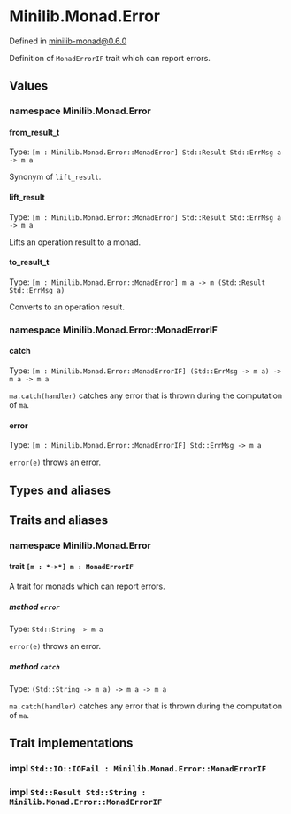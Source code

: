 # Minilib.Monad.Error

Defined in minilib-monad@0.6.0

Definition of `MonadErrorIF` trait which can report errors.

## Values

### namespace Minilib.Monad.Error

#### from_result_t

Type: `[m : Minilib.Monad.Error::MonadError] Std::Result Std::ErrMsg a -> m a`

Synonym of `lift_result`.

#### lift_result

Type: `[m : Minilib.Monad.Error::MonadError] Std::Result Std::ErrMsg a -> m a`

Lifts an operation result to a monad.

#### to_result_t

Type: `[m : Minilib.Monad.Error::MonadError] m a -> m (Std::Result Std::ErrMsg a)`

Converts to an operation result.

### namespace Minilib.Monad.Error::MonadErrorIF

#### catch

Type: `[m : Minilib.Monad.Error::MonadErrorIF] (Std::ErrMsg -> m a) -> m a -> m a`

`ma.catch(handler)` catches any error that is thrown during the computation of `ma`.

#### error

Type: `[m : Minilib.Monad.Error::MonadErrorIF] Std::ErrMsg -> m a`

`error(e)` throws an error.

## Types and aliases

## Traits and aliases

### namespace Minilib.Monad.Error

#### trait `[m : *->*] m : MonadErrorIF`

A trait for monads which can report errors.

##### method `error`

Type: `Std::String -> m a`

`error(e)` throws an error.

##### method `catch`

Type: `(Std::String -> m a) -> m a -> m a`

`ma.catch(handler)` catches any error that is thrown during the computation of `ma`.

## Trait implementations

### impl `Std::IO::IOFail : Minilib.Monad.Error::MonadErrorIF`

### impl `Std::Result Std::String : Minilib.Monad.Error::MonadErrorIF`